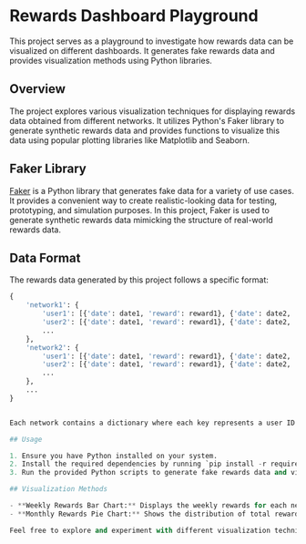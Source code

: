 # Rewards Dashboard Playground

This project serves as a playground to investigate how rewards data can be visualized on different dashboards. It generates fake rewards data and provides visualization methods using Python libraries.

## Overview

The project explores various visualization techniques for displaying rewards data obtained from different networks. It utilizes Python's Faker library to generate synthetic rewards data and provides functions to visualize this data using popular plotting libraries like Matplotlib and Seaborn.

## Faker Library

[Faker](https://faker.readthedocs.io/en/master/) is a Python library that generates fake data for a variety of use cases. It provides a convenient way to create realistic-looking data for testing, prototyping, and simulation purposes. In this project, Faker is used to generate synthetic rewards data mimicking the structure of real-world rewards data.

## Data Format

The rewards data generated by this project follows a specific format:

```python
{
    'network1': {
        'user1': [{'date': date1, 'reward': reward1}, {'date': date2, 'reward': reward2}, ...],
        'user2': [{'date': date1, 'reward': reward1}, {'date': date2, 'reward': reward2}, ...],
        ...
    },
    'network2': {
        'user1': [{'date': date1, 'reward': reward1}, {'date': date2, 'reward': reward2}, ...],
        'user2': [{'date': date1, 'reward': reward1}, {'date': date2, 'reward': reward2}, ...],
        ...
    },
    ...
}


Each network contains a dictionary where each key represents a user ID and its value is a list of dictionaries, each containing a date and the corresponding reward amount.

## Usage

1. Ensure you have Python installed on your system.
2. Install the required dependencies by running `pip install -r requirements.txt`.
3. Run the provided Python scripts to generate fake rewards data and visualize it using the available functions.

## Visualization Methods

- **Weekly Rewards Bar Chart:** Displays the weekly rewards for each network, with a separate set of columns for each network and a sum column next to them.
- **Monthly Rewards Pie Chart:** Shows the distribution of total rewards among different networks for each month in a pie chart format.

Feel free to explore and experiment with different visualization techniques and adapt the code according to your requirements.
